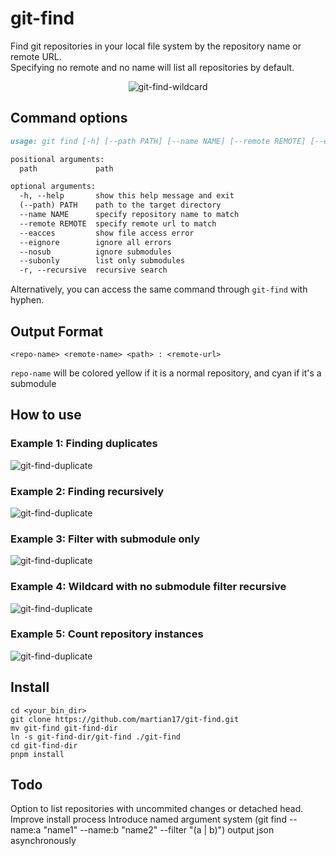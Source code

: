 # git-find
Find git repositories in your local file system by the repository name or remote URL.  
Specifying no remote and no name will list all repositories by default.

<p align="center">
  <img src="https://user-images.githubusercontent.com/19868746/224466631-3fd2e476-a5bc-4a87-9946-a2b1578ccba9.png" alt="git-find-wildcard"/>
</p>

## Command options
```markdown
usage: git find [-h] [--path PATH] [--name NAME] [--remote REMOTE] [--eacces] [--eignore] [--nosub] [--subonly] [-r] [path]

positional arguments:
  path             path

optional arguments:
  -h, --help       show this help message and exit
  (--path) PATH    path to the target directory
  --name NAME      specify repository name to match
  --remote REMOTE  specify remote url to match
  --eacces         show file access error
  --eignore        ignore all errors
  --nosub          ignore submodules
  --subonly        list only submodules
  -r, --recursive  recursive search

```
Alternatively, you can access the same command through `git-find` with hyphen.

## Output Format
```
<repo-name> <remote-name> <path> : <remote-url>
```
`repo-name` will be colored yellow if it is a normal repository, and cyan if it's a submodule

## How to use
### Example 1: Finding duplicates
<img src="https://user-images.githubusercontent.com/19868746/224466454-698f1d7b-b87a-4785-b772-4a7f9e919c57.png" alt="git-find-duplicate"/>

### Example 2: Finding recursively
<img src="https://user-images.githubusercontent.com/19868746/224466461-aeb8b92a-de1f-4390-8f9f-a75409960794.png" alt="git-find-duplicate"/>

### Example 3: Filter with submodule only
<img src="https://user-images.githubusercontent.com/19868746/224466470-85c76aa3-9dff-4cb7-96ab-50b5acecc65e.png" alt="git-find-duplicate"/>

### Example 4: Wildcard with no submodule filter recursive
<img src="https://user-images.githubusercontent.com/19868746/224399868-5c2ad0d5-cbd4-4300-9f7e-991a763add8e.png" alt="git-find-duplicate"/>

### Example 5: Count repository instances
<img src="https://user-images.githubusercontent.com/19868746/224400289-0a2b4847-a197-4a8a-89b2-d28e504c3899.png" alt="git-find-duplicate"/>

## Install
```
cd <your_bin_dir>
git clone https://github.com/martian17/git-find.git
mv git-find git-find-dir
ln -s git-find-dir/git-find ./git-find
cd git-find-dir
pnpm install
```

## Todo
Option to list repositories with uncommited changes or detached head.  
Improve install process
Introduce named argument system (git find --name:a "name1" --name:b "name2" --filter "(a | b)")
output json asynchronously






